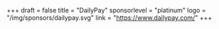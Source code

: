 +++
draft = false
title = "DailyPay"
sponsorlevel = "platinum"
logo = "/img/sponsors/dailypay.svg"
link = "https://www.dailypay.com/"
+++